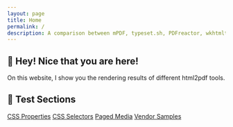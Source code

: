 ```yaml
---
layout: page
title: Home
permalink: /
description: A comparison between mPDF, typeset.sh, PDFreactor, wkhtmltopdf, WeasyPrint, and Prince.
---
```


## 👋 Hey! Nice that you are here!

On this website, I show you the rendering results of different html2pdf tools.

## 🔬 Test Sections
<div class="boxes"><a href="/CSS-Properties/">CSS Properties</a>
<a href="/CSS-Selectors/">CSS Selectors</a>
<a href="/Paged-Media/">Paged Media</a>
<a href="/Vendor-Samples/">Vendor Samples</a>
</div>